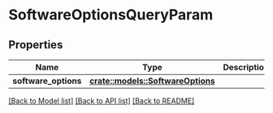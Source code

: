 # SoftwareOptionsQueryParam

## Properties

Name | Type | Description | Notes
------------ | ------------- | ------------- | -------------
**software_options** | [**crate::models::SoftwareOptions**](SoftwareOptions.md) |  | 

[[Back to Model list]](../README.md#documentation-for-models) [[Back to API list]](../README.md#documentation-for-api-endpoints) [[Back to README]](../README.md)


